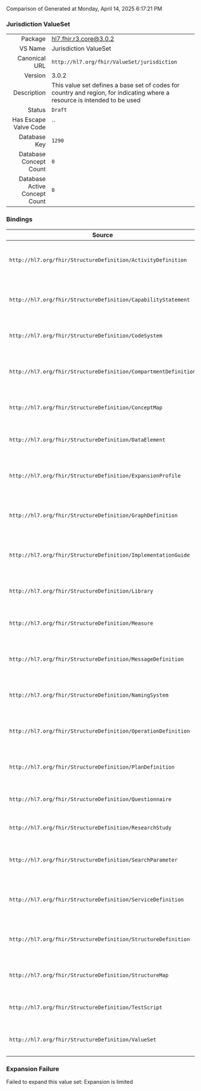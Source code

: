 Comparison of 
Generated at Monday, April 14, 2025 6:17:21 PM

### Jurisdiction ValueSet

|      |     |
| ---: | --- |
| Package | hl7.fhir.r3.core@3.0.2 |
| VS Name | Jurisdiction ValueSet |
| Canonical URL | `http://hl7.org/fhir/ValueSet/jurisdiction` |
| Version | 3.0.2 |
| Description | This value set defines a base set of codes for country and region, for indicating where a resource is intended to be used |
| Status | `Draft` |
| Has Escape Valve Code | `` |
| Database Key | `1290` |
| Database Concept Count | `0` |
| Database Active Concept Count | `0` |
### Bindings

| Source | Element | Binding | Strength | Element Short |
| ------ | ------- | ------- | -------- | ------------- |
| `http://hl7.org/fhir/StructureDefinition/ActivityDefinition` | `ActivityDefinition.jurisdiction` | `http://hl7.org/fhir/ValueSet/jurisdiction` | `Extensible` | Intended jurisdiction for activity definition (if applicable) |
| `http://hl7.org/fhir/StructureDefinition/CapabilityStatement` | `CapabilityStatement.jurisdiction` | `http://hl7.org/fhir/ValueSet/jurisdiction` | `Extensible` | Intended jurisdiction for capability statement (if applicable) |
| `http://hl7.org/fhir/StructureDefinition/CodeSystem` | `CodeSystem.jurisdiction` | `http://hl7.org/fhir/ValueSet/jurisdiction` | `Extensible` | Intended jurisdiction for code system (if applicable) |
| `http://hl7.org/fhir/StructureDefinition/CompartmentDefinition` | `CompartmentDefinition.jurisdiction` | `http://hl7.org/fhir/ValueSet/jurisdiction` | `Extensible` | Intended jurisdiction for compartment definition (if applicable) |
| `http://hl7.org/fhir/StructureDefinition/ConceptMap` | `ConceptMap.jurisdiction` | `http://hl7.org/fhir/ValueSet/jurisdiction` | `Extensible` | Intended jurisdiction for concept map (if applicable) |
| `http://hl7.org/fhir/StructureDefinition/DataElement` | `DataElement.jurisdiction` | `http://hl7.org/fhir/ValueSet/jurisdiction` | `Extensible` | Intended jurisdiction for data element (if applicable) |
| `http://hl7.org/fhir/StructureDefinition/ExpansionProfile` | `ExpansionProfile.jurisdiction` | `http://hl7.org/fhir/ValueSet/jurisdiction` | `Extensible` | Intended jurisdiction for expansion profile (if applicable) |
| `http://hl7.org/fhir/StructureDefinition/GraphDefinition` | `GraphDefinition.jurisdiction` | `http://hl7.org/fhir/ValueSet/jurisdiction` | `Extensible` | Intended jurisdiction for graph definition (if applicable) |
| `http://hl7.org/fhir/StructureDefinition/ImplementationGuide` | `ImplementationGuide.jurisdiction` | `http://hl7.org/fhir/ValueSet/jurisdiction` | `Extensible` | Intended jurisdiction for implementation guide (if applicable) |
| `http://hl7.org/fhir/StructureDefinition/Library` | `Library.jurisdiction` | `http://hl7.org/fhir/ValueSet/jurisdiction` | `Extensible` | Intended jurisdiction for library (if applicable) |
| `http://hl7.org/fhir/StructureDefinition/Measure` | `Measure.jurisdiction` | `http://hl7.org/fhir/ValueSet/jurisdiction` | `Extensible` | Intended jurisdiction for measure (if applicable) |
| `http://hl7.org/fhir/StructureDefinition/MessageDefinition` | `MessageDefinition.jurisdiction` | `http://hl7.org/fhir/ValueSet/jurisdiction` | `Extensible` | Intended jurisdiction for message definition (if applicable) |
| `http://hl7.org/fhir/StructureDefinition/NamingSystem` | `NamingSystem.jurisdiction` | `http://hl7.org/fhir/ValueSet/jurisdiction` | `Extensible` | Intended jurisdiction for naming system (if applicable) |
| `http://hl7.org/fhir/StructureDefinition/OperationDefinition` | `OperationDefinition.jurisdiction` | `http://hl7.org/fhir/ValueSet/jurisdiction` | `Extensible` | Intended jurisdiction for operation definition (if applicable) |
| `http://hl7.org/fhir/StructureDefinition/PlanDefinition` | `PlanDefinition.jurisdiction` | `http://hl7.org/fhir/ValueSet/jurisdiction` | `Extensible` | Intended jurisdiction for plan definition (if applicable) |
| `http://hl7.org/fhir/StructureDefinition/Questionnaire` | `Questionnaire.jurisdiction` | `http://hl7.org/fhir/ValueSet/jurisdiction` | `Extensible` | Intended jurisdiction for questionnaire (if applicable) |
| `http://hl7.org/fhir/StructureDefinition/ResearchStudy` | `ResearchStudy.jurisdiction` | `http://hl7.org/fhir/ValueSet/jurisdiction` | `Extensible` | Geographic region(s) for study |
| `http://hl7.org/fhir/StructureDefinition/SearchParameter` | `SearchParameter.jurisdiction` | `http://hl7.org/fhir/ValueSet/jurisdiction` | `Extensible` | Intended jurisdiction for search parameter (if applicable) |
| `http://hl7.org/fhir/StructureDefinition/ServiceDefinition` | `ServiceDefinition.jurisdiction` | `http://hl7.org/fhir/ValueSet/jurisdiction` | `Extensible` | Intended jurisdiction for service definition (if applicable) |
| `http://hl7.org/fhir/StructureDefinition/StructureDefinition` | `StructureDefinition.jurisdiction` | `http://hl7.org/fhir/ValueSet/jurisdiction` | `Extensible` | Intended jurisdiction for structure definition (if applicable) |
| `http://hl7.org/fhir/StructureDefinition/StructureMap` | `StructureMap.jurisdiction` | `http://hl7.org/fhir/ValueSet/jurisdiction` | `Extensible` | Intended jurisdiction for structure map (if applicable) |
| `http://hl7.org/fhir/StructureDefinition/TestScript` | `TestScript.jurisdiction` | `http://hl7.org/fhir/ValueSet/jurisdiction` | `Extensible` | Intended jurisdiction for test script (if applicable) |
| `http://hl7.org/fhir/StructureDefinition/ValueSet` | `ValueSet.jurisdiction` | `http://hl7.org/fhir/ValueSet/jurisdiction` | `Extensible` | Intended jurisdiction for value set (if applicable) |

### Expansion Failure

Failed to expand this value set: Expansion is limited
